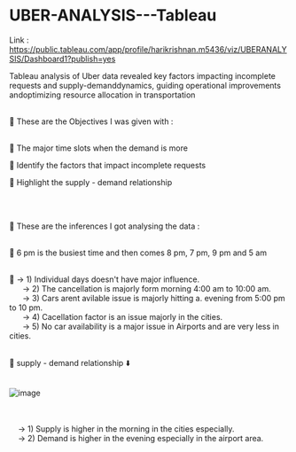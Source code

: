 # UBER-ANALYSIS---Tableau

Link : https://public.tableau.com/app/profile/harikrishnan.m5436/viz/UBERANALYSIS/Dashboard1?publish=yes

Tableau analysis of Uber data revealed key factors impacting incomplete requests and supply-demanddynamics, guiding operational improvements andoptimizing resource allocation in transportation
<br><br>

🔷 These are the Objectives I was given with : <br><br>

🔸 The major time slots when the demand is more<br>

🔸 Identify the factors that impact incomplete requests<br>

🔸 Highlight the supply - demand relationship<br>

<br><br>

🔷 These are the inferences I got analysing the data : <br><br>

🔸 6 pm is the busiest time and then comes 8 pm, 7 pm, 9 pm and 5 am<br><br>

🔸 -> 1)  Individual days doesn't have major influence.<br>
 &nbsp;&nbsp;&nbsp;&nbsp;&nbsp;  -> 2)  The cancellation is majorly form morning 4:00 am to 10:00 am.<br>
 &nbsp;&nbsp;&nbsp;&nbsp;&nbsp;  -> 3)  Cars arent avilable issue is majorly hitting a. evening from 5:00 pm to 10 pm.<br>
 &nbsp;&nbsp;&nbsp;&nbsp;&nbsp;  -> 4)  Cacellation factor is an issue majorly in the cities.<br>
 &nbsp;&nbsp;&nbsp;&nbsp;&nbsp;  -> 5)  No car availability is a major issue in Airports and are very less in cities.<br>

<br>
🔸 supply - demand relationship ⬇️ <br><br>

![image](https://github.com/Hariikm/UBER-ANALYSIS---Tableau/assets/127305068/b1571981-8f6c-42ab-81ec-35d44062eeeb)

<br>
<br>
  &nbsp;&nbsp;&nbsp;  -> 1) Supply is higher in the morning in the cities especially.<br>
  &nbsp;&nbsp;&nbsp;  -> 2) Demand is higher in the evening especially in the airport area.<br>
